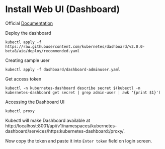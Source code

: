 # Install Web UI (Dashboard)

Official [Documentation](https://kubernetes.io/docs/tasks/access-application-cluster/web-ui-dashboard/)

Deploy the dashboard
```
kubectl apply -f https://raw.githubusercontent.com/kubernetes/dashboard/v2.0.0-beta8/aio/deploy/recommended.yaml
```

Creating sample user
```
kubectl apply -f dashboard/dashboard-adminuser.yaml
```

Get access token
```
kubectl -n kubernetes-dashboard describe secret $(kubectl -n kubernetes-dashboard get secret | grep admin-user | awk '{print $1}')
```

Accessing the Dashboard UI
```
kubectl proxy
```
Kubectl will make Dashboard available at http://localhost:8001/api/v1/namespaces/kubernetes-dashboard/services/https:kubernetes-dashboard:/proxy/.

Now copy the token and paste it into `Enter token` field on login screen.